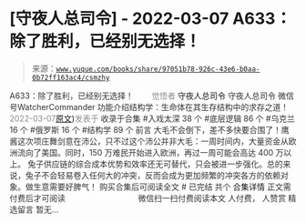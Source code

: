 # [守夜人总司令] - 2022-03-07 A633：除了胜利，已经别无选择！

> 来源：[`www.yuque.com/books/share/97051b78-926c-43e6-b0aa-0b72ff163ac4/csmzhy`](https://www.yuque.com/books/share/97051b78-926c-43e6-b0aa-0b72ff163ac4/csmzhy)

<ne-p id="520f42f3293818f927861ebbd5b15da4_p_0" data-lake-id="520f42f3293818f927861ebbd5b15da4_p_0"><ne-text id="uf8f166af" style="color: rgb(51, 51, 51);">A633：除了胜利，已经别无选择！</ne-text></ne-p> <ne-p id="075daf51851de58598e73bd0c838b652" data-lake-id="075daf51851de58598e73bd0c838b652"><ne-text id="u6c861018" ne-fontsize="12" style="color: rgb(255, 255, 255);">原创</ne-text><ne-text id="u0ada933d" style="color: rgb(140, 140, 140);">觉悟者</ne-text> <ne-text id="u86026b65" ne-fontsize="14">守夜人总司令</ne-text></ne-p> <ne-p id="c8d6cc9c1baf40329cefe67e90e0d264" data-lake-id="c8d6cc9c1baf40329cefe67e90e0d264"><ne-text id="u9b66c866" ne-fontsize="14" ne-bold="true" style="color: rgb(51, 51, 51);">守夜人总司令</ne-text></ne-p> <ne-p id="8315daeb973642ea93d711961bd2228a" data-lake-id="8315daeb973642ea93d711961bd2228a"><ne-text id="uc64a81a5" ne-fontsize="14" style="color: rgb(51, 51, 51);">微信号</ne-text><ne-text id="ud848c300" ne-fontsize="14" style="color: rgb(51, 51, 51);">WatcherCommander</ne-text></ne-p> <ne-p id="a2bce477bb1957958c0c34e86d037a0d" data-lake-id="a2bce477bb1957958c0c34e86d037a0d"><ne-text id="uc86fc934" ne-fontsize="14" style="color: rgb(51, 51, 51);">功能介绍</ne-text><ne-text id="ua8eeb3de" ne-fontsize="14" style="color: rgb(51, 51, 51);">结构学：生命体在其生存结构中的求存之道！</ne-text></ne-p> <ne-p id="bd919d805858899be5ff9d6375c8c30a" data-lake-id="bd919d805858899be5ff9d6375c8c30a"><ne-text id="ud7da68c3" style="color: rgb(140, 140, 140);">2022-03-07</ne-text>[<ne-text id="u3bfe3500" ne-fontsize="14">原文</ne-text>](https://mp.weixin.qq.com/s?__biz=MzAxNDk1NjI2Mw==&mid=2247488046&idx=1&sn=c6b9bc1b1a05bdd600d7092cb42c2db0&chksm=9b8a31a6acfdb8b0438740221ed63a365106f48f6028a962ff7e598df8289e9c593aac0b15bb#rd))<ne-text id="u6a962e83" ne-fontsize="14" style="color: rgb(140, 140, 140);">发表于</ne-text></ne-p> <ne-p id="7226efdb0d3f23f84557c5b5333416d3" data-lake-id="7226efdb0d3f23f84557c5b5333416d3"><ne-text id="u9c4a076e" style="color: rgb(51, 51, 51);">收录于合集</ne-text></ne-p> <ne-p id="a26462c34b12f5bfcc47ee3aec5b0457" data-lake-id="a26462c34b12f5bfcc47ee3aec5b0457"><ne-text id="ua035e633" style="color: rgb(51, 51, 51);">#入戏太深 38 个</ne-text></ne-p> <ne-p id="4dfbd99d8d6300e755cb87450a27acc2" data-lake-id="4dfbd99d8d6300e755cb87450a27acc2"><ne-text id="uc0f45622" style="color: rgb(51, 51, 51);">#底层逻辑 86 个</ne-text></ne-p> <ne-p id="72b4e8ed795ec01aee99c01621036aa8" data-lake-id="72b4e8ed795ec01aee99c01621036aa8"><ne-text id="uc2996b99" style="color: rgb(51, 51, 51);">#乌克兰 16 个</ne-text></ne-p> <ne-p id="ce54b8035f9ddd8a9eb45bdf4ac7e2f6" data-lake-id="ce54b8035f9ddd8a9eb45bdf4ac7e2f6"><ne-text id="u44647d90" style="color: rgb(51, 51, 51);">#俄罗斯 16 个</ne-text></ne-p> <ne-p id="b00e2ec0d7221308b47f9b1157d141c2" data-lake-id="b00e2ec0d7221308b47f9b1157d141c2"><ne-text id="u4947ed0a" style="color: rgb(51, 51, 51);">#结构学 89 个</ne-text></ne-p> <ne-p id="43b4733e52a661726bf2edc29288b597" data-lake-id="43b4733e52a661726bf2edc29288b597"><ne-text id="ubcdf3be6" style="color: rgb(51, 51, 51);">前言</ne-text></ne-p> <ne-p id="b4385f164057989f0f80013ec9d5e462" data-lake-id="b4385f164057989f0f80013ec9d5e462"><ne-text id="u244c5eb8" style="color: rgb(51, 51, 51);">大毛不会倒下，差不多快要合围了！鹰酱这次项庄舞剑意在沛公，只不过这个沛公并非大毛：一周时间内，大量资金从欧洲流向了美国。同时，150 万难民开始进入欧洲，再过一周可能会高达 400 万以上。</ne-text></ne-p> <ne-p id="e36963fae79030f27099e9d45163acd0" data-lake-id="e36963fae79030f27099e9d45163acd0"><ne-text id="uf530a1b9" style="color: rgb(51, 51, 51);">兔子供应链的综合成本优势和效率还无可替代，只会被进一步强化。总的来说，兔子不会轻易卷入任何大的冲突，反而会成为更加频繁的冲突各方的依赖对象。做生意需要好脾气！</ne-text></ne-p> <ne-p id="0c796996bbfd41ba4a9923a1f0fc8ff5" data-lake-id="0c796996bbfd41ba4a9923a1f0fc8ff5" ne-alignment="center"><ne-text id="ud723366a" style="color: rgb(51, 51, 51);">购买合集后可阅读全文</ne-text></ne-p> <ne-p id="5e70a7a7ad3b8ee61d959b514d0c5bec" data-lake-id="5e70a7a7ad3b8ee61d959b514d0c5bec" ne-alignment="center"><ne-text id="ua6097cf1" style="color: rgb(51, 51, 51);">#</ne-text></ne-p> <ne-p id="c642bd241feeff5732bbc80520dab478" data-lake-id="c642bd241feeff5732bbc80520dab478" ne-alignment="center"><ne-text id="u01cfc7ab" style="color: rgb(51, 51, 51);">已完结 共个</ne-text></ne-p> <ne-p id="6f0da8698a4f7e61b4ead62d9d222fae" data-lake-id="6f0da8698a4f7e61b4ead62d9d222fae" ne-alignment="center"><ne-text id="u670544bf" ne-fontsize="16">合集详情</ne-text></ne-p> <ne-p id="e53fa31f1f9122c7285bb0ac1a52fda7" data-lake-id="e53fa31f1f9122c7285bb0ac1a52fda7" ne-alignment="center"><ne-text id="ub7e99a42" style="color: rgb(51, 51, 51);">正文需付费后才可阅读</ne-text></ne-p> <ne-p id="bef701c1c17bc0889e8d8c982d0643dd" data-lake-id="bef701c1c17bc0889e8d8c982d0643dd" ne-alignment="center"><ne-text id="u77cba5bc" style="color: rgb(255, 255, 255);">加载中</ne-text></ne-p> <ne-p id="4de61530e3d64dec13f81c16d79bffa0" data-lake-id="4de61530e3d64dec13f81c16d79bffa0" ne-alignment="center"><ne-text id="u0876eebf" style="color: rgb(255, 255, 255);"> 微信豆购买</ne-text></ne-p> <ne-p id="16159c80b504836d355584342e04f41a" data-lake-id="16159c80b504836d355584342e04f41a" ne-alignment="center"><ne-text id="u7251aacb" style="color: rgb(51, 51, 51);">微信扫一扫付费阅读本文</ne-text></ne-p> <ne-p id="aad76417b92183ac62ff96006d701f8d" data-lake-id="aad76417b92183ac62ff96006d701f8d" ne-alignment="center"><ne-text id="u30a48ca1" ne-fontsize="13" style="color: rgb(51, 51, 51);">人付费， 人赞赏</ne-text></ne-p> <ne-h3 id="iCqpL" data-lake-id="iCqpL"><ne-heading-ext><ne-heading-anchor></ne-heading-anchor><ne-heading-fold></ne-heading-fold></ne-heading-ext><ne-heading-content><ne-text id="ue6f072e0" ne-fontsize="16" style="color: rgb(51, 51, 51);">精选留言</ne-text></ne-heading-content></ne-h3> <ne-p id="15ca918e4a773a853ee115230db8ec19" data-lake-id="15ca918e4a773a853ee115230db8ec19"><ne-text id="u5a64a77b" style="color: rgb(51, 51, 51);">暂无...</ne-text></ne-p>